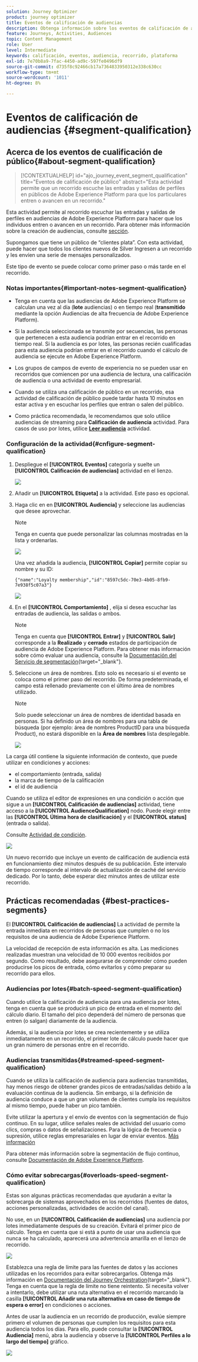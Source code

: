 ```yaml
---
solution: Journey Optimizer
product: journey optimizer
title: Eventos de calificación de audiencias
description: Obtenga información sobre los eventos de calificación de audiencias
feature: Journeys, Activities, Audiences
topic: Content Management
role: User
level: Intermediate
keywords: calificación, eventos, audiencia, recorrido, plataforma
exl-id: 7e70b8a9-7fac-4450-ad9c-597fe0496df9
source-git-commit: d735f8c92466cb17a7364833950312e338c630cc
workflow-type: tm+mt
source-wordcount: '1011'
ht-degree: 8%

---
```


# Eventos de calificación de audiencias {#segment-qualification}

## Acerca de los eventos de cualificación de público{#about-segment-qualification}

>[!CONTEXTUALHELP]
>id="ajo_journey_event_segment_qualification"
>title="Eventos de calificación de público"
>abstract="Esta actividad permite que un recorrido escuche las entradas y salidas de perfiles en públicos de Adobe Experience Platform para que los particulares entren o avancen en un recorrido."

Esta actividad permite al recorrido escuchar las entradas y salidas de perfiles en audiencias de Adobe Experience Platform para hacer que los individuos entren o avancen en un recorrido. Para obtener más información sobre la creación de audiencias, consulte [sección](../audience/about-audiences.md).

Supongamos que tiene un público de “clientes plata”. Con esta actividad, puede hacer que todos los clientes nuevos de Silver Ingresen a un recorrido y les envíen una serie de mensajes personalizados.

Este tipo de evento se puede colocar como primer paso o más tarde en el recorrido.

### Notas importantes{#important-notes-segment-qualification}

* Tenga en cuenta que las audiencias de Adobe Experience Platform se calculan una vez al día (**lote** audiencias) o en tiempo real (**transmitido** mediante la opción Audiencias de alta frecuencia de Adobe Experience Platform).

* Si la audiencia seleccionada se transmite por secuencias, las personas que pertenecen a esta audiencia podrían entrar en el recorrido en tiempo real. Si la audiencia es por lotes, las personas recién cualificadas para esta audiencia podrían entrar en el recorrido cuando el cálculo de audiencia se ejecute en Adobe Experience Platform.

* Los grupos de campos de evento de experiencia no se pueden usar en recorridos que comiencen por una audiencia de lectura, una calificación de audiencia o una actividad de evento empresarial.

* Cuando se utiliza una calificación de público en un recorrido, esa actividad de calificación de público puede tardar hasta 10 minutos en estar activa y en escuchar los perfiles que entran o salen del público.

* Como práctica recomendada, le recomendamos que solo utilice audiencias de streaming para **Calificación de audiencia** actividad. Para casos de uso por lotes, utilice **[Leer audiencia](read-audience.md)** actividad.

### Configuración de la actividad{#cnfigure-segment-qualification}

1. Despliegue el **[!UICONTROL Eventos]** categoría y suelte un **[!UICONTROL Calificación de audiencias]** actividad en el lienzo.

   ![](assets/segment5.png)

1. Añadir un **[!UICONTROL Etiqueta]** a la actividad. Este paso es opcional.

1. Haga clic en en **[!UICONTROL Audiencia]** y seleccione las audiencias que desee aprovechar.

   >[!NOTE]
   >
   >Tenga en cuenta que puede personalizar las columnas mostradas en la lista y ordenarlas.

   ![](assets/segment6.png)

   Una vez añadida la audiencia, **[!UICONTROL Copiar]** permite copiar su nombre y su ID:

   `{"name":"Loyalty membership","id":"8597c5dc-70e3-4b05-8fb9-7e938f5c07a3"}`

   ![](assets/segment-copy.png)

1. En el **[!UICONTROL Comportamiento]** , elija si desea escuchar las entradas de audiencia, las salidas o ambos.

   >[!NOTE]
   >
   >Tenga en cuenta que **[!UICONTROL Entrar]** y **[!UICONTROL Salir]** corresponde a la **Realizado** y **cerrado** estados de participación de audiencia de Adobe Experience Platform. Para obtener más información sobre cómo evaluar una audiencia, consulte la [Documentación del Servicio de segmentación](https://experienceleague.adobe.com/docs/experience-platform/segmentation/tutorials/evaluate-a-segment.html#interpret-segment-results){target="_blank"}.

1. Seleccione un área de nombres. Esto solo es necesario si el evento se coloca como el primer paso del recorrido. De forma predeterminada, el campo está rellenado previamente con el último área de nombres utilizado.

   >[!NOTE]
   >
   >Solo puede seleccionar un área de nombres de identidad basada en personas. Si ha definido un área de nombres para una tabla de búsqueda (por ejemplo: área de nombres ProductID para una búsqueda Product), no estará disponible en la **Área de nombres** lista desplegable.

   ![](assets/segment7.png)

La carga útil contiene la siguiente información de contexto, que puede utilizar en condiciones y acciones:

* el comportamiento (entrada, salida)
* la marca de tiempo de la calificación
* el id de audiencia

Cuando se utiliza el editor de expresiones en una condición o acción que sigue a un **[!UICONTROL Calificación de audiencias]** actividad, tiene acceso a la **[!UICONTROL AudienceQualification]** nodo. Puede elegir entre las **[!UICONTROL Última hora de clasificación]** y el **[!UICONTROL status]** (entrada o salida).

Consulte [Actividad de condición](../building-journeys/condition-activity.md#about_condition).

![](assets/segment8.png)

Un nuevo recorrido que incluye un evento de calificación de audiencia está en funcionamiento diez minutos después de su publicación. Este intervalo de tiempo corresponde al intervalo de actualización de caché del servicio dedicado. Por lo tanto, debe esperar diez minutos antes de utilizar este recorrido.

## Prácticas recomendadas {#best-practices-segments}

El **[!UICONTROL Calificación de audiencias]** La actividad de permite la entrada inmediata en recorridos de personas que cumplen o no los requisitos de una audiencia de Adobe Experience Platform.

La velocidad de recepción de esta información es alta. Las mediciones realizadas muestran una velocidad de 10 000 eventos recibidos por segundo. Como resultado, debe asegurarse de comprender cómo pueden producirse los picos de entrada, cómo evitarlos y cómo preparar su recorrido para ellos.

### Audiencias por lotes{#batch-speed-segment-qualification}

Cuando utilice la calificación de audiencia para una audiencia por lotes, tenga en cuenta que se producirá un pico de entrada en el momento del cálculo diario. El tamaño del pico dependerá del número de personas que entren (o salgan) diariamente de la audiencia.

Además, si la audiencia por lotes se crea recientemente y se utiliza inmediatamente en un recorrido, el primer lote de cálculo puede hacer que un gran número de personas entre en el recorrido.

### Audiencias transmitidas{#streamed-speed-segment-qualification}

Cuando se utiliza la calificación de audiencia para audiencias transmitidas, hay menos riesgo de obtener grandes picos de entradas/salidas debido a la evaluación continua de la audiencia. Sin embargo, si la definición de audiencia conduce a que un gran volumen de clientes cumpla los requisitos al mismo tiempo, puede haber un pico también.

Evite utilizar la apertura y el envío de eventos con la segmentación de flujo continuo. En su lugar, utilice señales reales de actividad del usuario como clics, compras o datos de señalizaciones. Para la lógica de frecuencia o supresión, utilice reglas empresariales en lugar de enviar eventos. [Más información](../audience/about-audiences.md#open-and-send-event-guardrails)

Para obtener más información sobre la segmentación de flujo continuo, consulte [Documentación de Adobe Experience Platform](https://experienceleague.adobe.com/docs/experience-platform/segmentation/api/streaming-segmentation.html#api).

### Cómo evitar sobrecargas{#overloads-speed-segment-qualification}

Estas son algunas prácticas recomendadas que ayudarán a evitar la sobrecarga de sistemas aprovechados en los recorridos (fuentes de datos, acciones personalizadas, actividades de acción del canal).

No use, en un **[!UICONTROL Calificación de audiencias]** una audiencia por lotes inmediatamente después de su creación. Evitará el primer pico de cálculo. Tenga en cuenta que si está a punto de usar una audiencia que nunca se ha calculado, aparecerá una advertencia amarilla en el lienzo de recorrido.

![](assets/segment-error.png)

Establezca una regla de límite para las fuentes de datos y las acciones utilizadas en los recorridos para evitar sobrecargarlos. Obtenga más información en [Documentación del Journey Orchestration](https://experienceleague.adobe.com/docs/journeys/using/working-with-apis/capping.html){target="_blank"}. Tenga en cuenta que la regla de límite no tiene reintento. Si necesita volver a intentarlo, debe utilizar una ruta alternativa en el recorrido marcando la casilla **[!UICONTROL Añadir una ruta alternativa en caso de tiempo de espera o error]** en condiciones o acciones.

Antes de usar la audiencia en un recorrido de producción, evalúe siempre primero el volumen de personas que cumplen los requisitos para esta audiencia todos los días. Para ello, puede consultar la **[!UICONTROL Audiencia]** menú, abra la audiencia y observe la **[!UICONTROL Perfiles a lo largo del tiempo]** gráfico.

![](assets/segment-overload.png)
